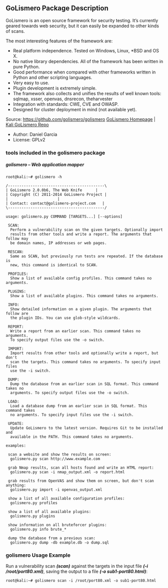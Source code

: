 ## GoLismero Package Description

GoLismero is an open source framework for security testing. It’s currently geared towards web security, but it can easily be expanded to other kinds of scans.

The most interesting features of the framework are:

- Real platform independence. Tested on Windows, Linux, *BSD and OS X.
- No native library dependencies. All of the framework has been written in pure Python.
- Good performance when compared with other frameworks written in Python and other scripting languages.
- Very easy to use.
- Plugin development is extremely simple.
- The framework also collects and unifies the results of well known tools: sqlmap, xsser, openvas, dnsrecon, theharvester
- Integration with standards: CWE, CVE and OWASP.
- Designed for cluster deployment in mind (not available yet).

Source: https://github.com/golismero/golismero
[GoLismero Homepage](https://github.com/golismero/golismero) | [Kali GoLismero Repo](https://gitlab.com/kalilinux/packages/golismero.git;a=summary)

- Author: Daniel Garcia
- License: GPLv2

### tools included in the golismero package

##### golismero – Web application mapper

```
root@kali:~# golismero -h

/-------------------------------------------\
| GoLismero 2.0.0b6, The Web Knife      |
| Copyright (C) 2011-2014 GoLismero Project |
|                      |
| Contact: contact@golismero-project.com   |
\-------------------------------------------/

usage: golismero.py COMMAND [TARGETS...] [--options]

 SCAN:
  Perform a vulnerability scan on the given targets. Optionally import
  results from other tools and write a report. The arguments that follow may
  be domain names, IP addresses or web pages.

 RESCAN:
  Same as SCAN, but previously run tests are repeated. If the database is
  new, this command is identical to SCAN.

 PROFILES:
  Show a list of available config profiles. This command takes no arguments.

 PLUGINS:
  Show a list of available plugins. This command takes no arguments.

 INFO:
  Show detailed information on a given plugin. The arguments that follow are
  the plugin IDs. You can use glob-style wildcards.

 REPORT:
  Write a report from an earlier scan. This command takes no arguments.
  To specify output files use the -o switch.

 IMPORT:
  Import results from other tools and optionally write a report, but don't
  scan the targets. This command takes no arguments. To specify input files
  use the -i switch.

 DUMP:
  Dump the database from an earlier scan in SQL format. This command takes no
  arguments. To specify output files use the -o switch.

 LOAD:
  Load a database dump from an earlier scan in SQL format. This command takes
  no arguments. To specify input files use the -i switch.

 UPDATE:
  Update GoLismero to the latest version. Requires Git to be installed and
  available in the PATH. This command takes no arguments.

examples:

 scan a website and show the results on screen:
  golismero.py scan http://www.example.com

 grab Nmap results, scan all hosts found and write an HTML report:
  golismero.py scan -i nmap_output.xml -o report.html

 grab results from OpenVAS and show them on screen, but don't scan anything:
  golismero.py import -i openvas_output.xml

 show a list of all available configuration profiles:
  golismero.py profiles

 show a list of all available plugins:
  golismero.py plugins

 show information on all bruteforcer plugins:
  golismero.py info brute_*

 dump the database from a previous scan:
  golismero.py dump -db example.db -o dump.sql
```

### golismero Usage Example

Run a vulnerability scan ***(scan)*** against the targets in the input file ***(-i /root/port80.xml)***, saving the output to a file ***(-o sub1-port80.html)***:

```
root@kali:~# golismero scan -i /root/port80.xml -o sub1-port80.html
```